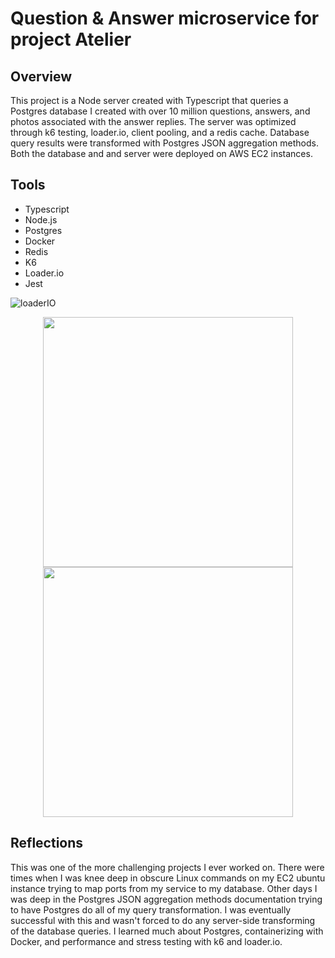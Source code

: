# Question & Answer microservice for project Atelier

## Overview
This project is a Node server created with Typescript that queries a Postgres database I created with over 10 million questions, 
answers, and photos associated with the answer replies. The server was optimized through k6 testing, loader.io, client pooling, and 
a redis cache. Database query results were transformed with Postgres JSON aggregation methods. Both the database and and server were
deployed on AWS EC2 instances.

## Tools
* Typescript
* Node.js
* Postgres
* Docker
* Redis
* K6
* Loader.io
* Jest

![loaderIO](https://github.com/rpp30-sdc-1337requests/qandaService/tree/master/screenshots/loaderIO.png)

<div align="center">
  <img src="https://github.com/rpp30-sdc-1337requests/qandaService/tree/master/screenshots/loaderIO.png" width="400px"</img>
  <img src="https://github.com/rpp30-sdc-1337requests/qandaService/tree/master/screenshots/k6testing.png" width="400px"</img>
</div>

## Reflections
This was one of the more challenging projects I ever worked on. There were times when I was knee deep in obscure Linux commands on my EC2 
ubuntu instance trying to map ports from my service to my database. Other days I was deep in the Postgres JSON aggregation methods
documentation trying to have Postgres do all of my query transformation. I was eventually successful with this and wasn't forced to do 
any server-side transforming of the database queries. I learned much about Postgres, containerizing with Docker, and performance and 
stress testing with k6 and loader.io.
